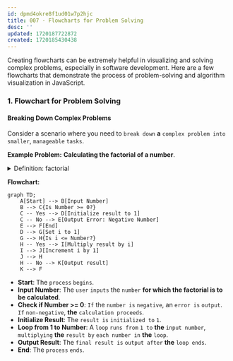 ```yaml
---
id: dpmd4okre8f1ud01w7p2hjc
title: 007 - Flowcharts for Problem Solving
desc: ''
updated: 1720187722872
created: 1720185430438
---
```


Creating flowcharts can be extremely helpful in visualizing and solving complex problems, especially in software development. Here are a few flowcharts that demonstrate the process of problem-solving and algorithm visualization in JavaScript.

### 1. Flowchart for Problem Solving

#### Breaking Down Complex Problems

Consider a scenario where you need to `break down` **a** `complex problem into` `smaller`, `manageable` `tasks`.

**Example Problem:** **Calculating the factorial of a number**.



<!-- start of 'factorial' section -->
<details>
    <summary>Definition: factorial</summary>

#

A factorial, **written as** **`n!`**, **is the** `result of` `multiplying all` `whole numbers` `from 1 up to` **`n`**. For example:

- 5! = 5 x 4 x 3 x 2 x 1 = 120
- 3! = 3 x 2 x 1 = 6
- 0! = 1 by definition

**Factorials are** `used in` `math` `for counting` `arrangements and combinations`. 

---
</details>
<!-- end of 'factorial' section -->



**Flowchart:**

```mermaid
graph TD;
    A[Start] --> B[Input Number]
    B --> C{Is Number >= 0?}
    C -- Yes --> D[Initialize result to 1]
    C -- No --> E[Output Error: Negative Number]
    E --> F[End]
    D --> G[Set i to 1]
    G --> H{Is i <= Number?}
    H -- Yes --> I[Multiply result by i]
    I --> J[Increment i by 1]
    J --> H
    H -- No --> K[Output result]
    K --> F
```

- **Start**: The `process` `begins`.
- **Input Number**: The `user` `inputs` the `number` **for which the factorial is to be calculated**.
- **Check if Number >= 0**: `If` the `number is` `negative`, an `error is` `output`. `If` `non-negative`, **the** `calculation proceeds`.
- **Initialize Result**: The `result is` `initialized to` `1`.
- **Loop from 1 to Number**: A `loop` `runs from` `1 to` **the** `input number`, `multiplying` **the** `result by` `each number in` **the** `loop`.
- **Output Result**: The `final result is` `output after` **the** `loop ends`.
- **End**: The `process` `ends`.